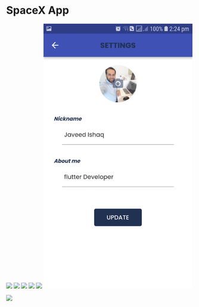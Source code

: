 # SpaceX App

<img src="https://raw.githubusercontent.com/JaveedIshaq/spacx-app/4850822068cca37c53fe4a672e4d24ef3a0bd5bc/app-screenshots/1-home.png" width="400"> <img src="https://raw.githubusercontent.com/JaveedIshaq/spacx-app/4850822068cca37c53fe4a672e4d24ef3a0bd5bc/app-screenshots/2-rockets.png" width="400"> <img src="https://raw.githubusercontent.com/JaveedIshaq/spacx-app/4850822068cca37c53fe4a672e4d24ef3a0bd5bc/app-screenshots/3-rocket-detail.png" width="400"> <img src="https://raw.githubusercontent.com/JaveedIshaq/spacx-app/4850822068cca37c53fe4a672e4d24ef3a0bd5bc/app-screenshots/4-crew-members.png" width="400"> <img src="![image](https://user-images.githubusercontent.com/9929619/156911770-985b1c03-b30f-43bb-8018-a08ab370fffd.png)" width="400"> <img src="https://github.com/JaveedIshaq/remotewa/blob/master/screenshots/6-settings-screen.jpg?raw=true" width="400"> 

<img src="https://raw.githubusercontent.com/JaveedIshaq/spacx-app/4850822068cca37c53fe4a672e4d24ef3a0bd5bc/app-screenshots/code-coverage.png"> 

